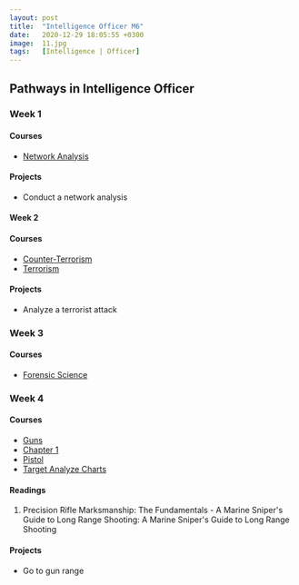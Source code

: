 ```yaml
---
layout: post
title:  "Intelligence Officer M6"
date:   2020-12-29 18:05:55 +0300
image:  11.jpg
tags:   [Intelligence | Officer]
---
```

## Pathways in Intelligence Officer
### Week 1
#### Courses
* [Network Analysis ](https://www.coursera.org/learn/social-network-analysis)

#### Projects
* Conduct a network analysis


#### Week 2
#### Courses
* [Counter-Terrorism](https://www.coursera.org/learn/countering-terror-violent-extremism)
* [Terrorism](https://www.coursera.org/learn/terrorism)

#### Projects
* Analyze a terrorist attack

### Week 3
#### Courses
* [Forensic Science](https://www.coursera.org/learn/forensic-science)

### Week 4
#### Courses
* [Guns](https://www.coursera.org/learn/gun-violence)
* [Chapter 1](https://fas.org/irp/doddir/army/tc3-22-9.pdf)
* [Pistol](https://fas.org/irp/doddir/army/tc3-23-35.pdf)
* [Target Analyze Charts](https://www.gungoddess.com/blogs/troubleshooting/target-analysis-charts)

#### Readings
1. Precision Rifle Marksmanship: The Fundamentals - A Marine Sniper's Guide to Long Range Shooting: A Marine Sniper's Guide to Long Range Shooting

#### Projects
* Go to gun range

[jekyll-docs]: https://jekyllrb.com/docs/home
[jekyll-gh]:   https://github.com/jekyll/jekyll
[jekyll-talk]: https://talk.jekyllrb.com/
